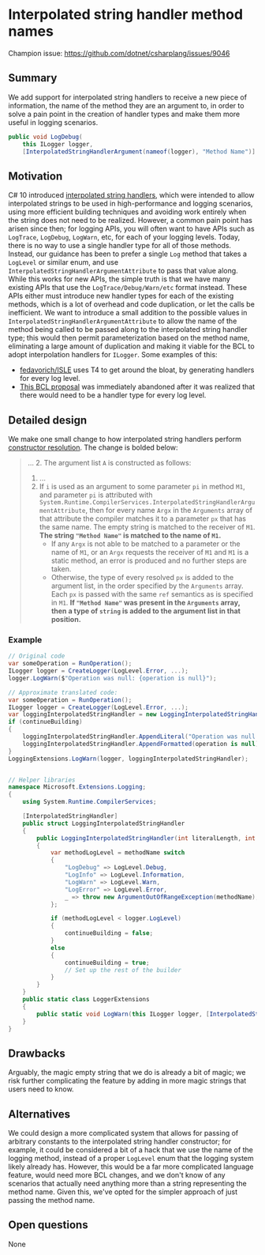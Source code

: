 # Interpolated string handler method names

Champion issue: https://github.com/dotnet/csharplang/issues/9046

## Summary
[summary]: #summary

We add support for interpolated string handlers to receive a new piece of information, the name of the method they are an argument
to, in order to solve a pain point in the creation of handler types and make them more useful in logging scenarios.

```cs
public void LogDebug(
    this ILogger logger,
    [InterpolatedStringHandlerArgument(nameof(logger), "Method Name")] LogInterpolatedStringHandler message);
```

## Motivation
[motivation]: #motivation

C# 10 introduced [interpolated string handlers][interpolated-string-spec], which were intended to allow interpolated strings to
be used in high-performance and logging scenarios, using more efficient building techniques and avoiding work entirely when the
string does not need to be realized. However, a common pain point has arisen since then; for logging APIs, you will often want to
have APIs such as `LogTrace`, `LogDebug`, `LogWarn`, etc, for each of your logging levels. Today, there is no way to use a single
handler type for all of those methods. Instead, our guidance has been to prefer a single `Log` method that takes a `LogLevel` or
similar enum, and use `InterpolatedStringHandlerArgumentAttribute` to pass that value along. While this works for new APIs, the
simple truth is that we have many existing APIs that use the `LogTrace/Debug/Warn/etc` format instead. These APIs either must
introduce new handler types for each of the existing methods, which is a lot of overhead and code duplication, or let the calls
be inefficient. We want to introduce a small addition to the possible values in `InterpolatedStringHandlerArgumentAttribute` to
allow the name of the method being called to be passed along to the interpolated string handler type; this would then permit
parameterization based on the method name, eliminating a large amount of duplication and making it viable for the BCL to adopt
interpolation handlers for `ILogger`. Some examples of this:

* [fedavorich/ISLE][isle] uses T4 to get around the bloat, by generating handlers for every log level.
* [This BCL proposal][ilogger-proposal] was immediately abandoned after it was realized that there would need to be a handler type
  for every log level.

## Detailed design
[design]: #detailed-design

We make one small change to how interpolated string handlers perform [constructor resolution][constructor-resolution]. The change
is bolded below:

> ...
> 2. The argument list `A` is constructed as follows:
>   1. ...
>   2. If `i` is used as an argument to some parameter `pi` in method `M1`, and parameter `pi` is attributed with `System.Runtime.CompilerServices.InterpolatedStringHandlerArgumentAttribute`,
>   then for every name `Argx` in the `Arguments` array of that attribute the compiler matches it to a parameter `px` that has the same name. The empty string is matched to the receiver
>   of `M1`. **The string `"Method Name"` is matched to the name of `M1`.**
>       * If any `Argx` is not able to be matched to a parameter or the name of `M1`, or an `Argx` requests the receiver of `M1` and `M1` is a static method, an error is produced and no further
>       steps are taken.
>       * Otherwise, the type of every resolved `px` is added to the argument list, in the order specified by the `Arguments` array. Each `px` is passed with the same `ref` semantics as is specified in `M1`. **If `"Method Name"` was present in the `Arguments` array, then a type of `string` is added to the argument list in that position.**

### Example

```cs
// Original code
var someOperation = RunOperation();
ILogger logger = CreateLogger(LogLevel.Error, ...);
logger.LogWarn($"Operation was null: {operation is null}");

// Approximate translated code:
var someOperation = RunOperation();
ILogger logger = CreateLogger(LogLevel.Error, ...);
var loggingInterpolatedStringHandler = new LoggingInterpolatedStringHandler(20, 1, "LogWarn", logger, out bool continueBuilding);
if (continueBuilding)
{
    loggingInterpolatedStringHandler.AppendLiteral("Operation was null: ");
    loggingInterpolatedStringHandler.AppendFormatted(operation is null);
}
LoggingExtensions.LogWarn(logger, loggingInterpolatedStringHandler);


// Helper libraries
namespace Microsoft.Extensions.Logging;
{
    using System.Runtime.CompilerServices;

    [InterpolatedStringHandler]
    public struct LoggingInterpolatedStringHandler
    {
        public LoggingInterpolatedStringHandler(int literalLength, int formattedCount, string methodName, ILogger logger, out bool continueBuilding)
        {
            var methodLogLevel = methodName switch
            {
                "LogDebug" => LogLevel.Debug,
                "LogInfo" => LogLevel.Information,
                "LogWarn" => LogLevel.Warn,
                "LogError" => LogLevel.Error,
                _ => throw new ArgumentOutOfRangeException(methodName),
            };

            if (methodLogLevel < logger.LogLevel)
            {
                continueBuilding = false;
            }
            else
            {
                continueBuilding = true;
                // Set up the rest of the builder
            }
        }
    }
    public static class LoggerExtensions
    {
        public static void LogWarn(this ILogger logger, [InterpolatedStringHandlerArgument("Method Name", nameof(logger))] ref LogInterpolatedStringHandler message);
    }
}
```

## Drawbacks
[drawbacks]: #drawbacks

Arguably, the magic empty string that we do is already a bit of magic; we risk further complicating the feature by adding in
more magic strings that users need to know.

## Alternatives
[alternatives]: #alternatives

We could design a more complicated system that allows for passing of arbitrary constants to the interpolated string handler
constructor; for example, it could be considered a bit of a hack that we use the name of the logging method, instead of a proper
`LogLevel` enum that the logging system likely already has. However, this would be a far more complicated language feature, would
need more BCL changes, and we don't know of any scenarios that actually need anything more than a string representing the method
name. Given this, we've opted for the simpler approach of just passing the method name.

## Open questions
[open]: #open-questions

None

[interpolated-string-spec]: https://github.com/dotnet/csharplang/blob/main/proposals/csharp-10.0/improved-interpolated-strings.md
[isle]: https://github.com/fedarovich/isle/blob/main/src/Isle/Isle.Extensions.Logging/LoggerExtensions.tt
[ilogger-proposal]: https://github.com/dotnet/runtime/issues/111283
[constructor-resolution]: https://github.com/dotnet/csharplang/blob/main/proposals/csharp-10.0/improved-interpolated-strings.md#constructor-resolution
